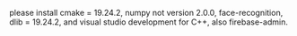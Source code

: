 please install cmake = 19.24.2, numpy not version 2.0.0, face-recognition, dlib = 19.24.2, and visual studio development for C++, also firebase-admin.  
